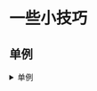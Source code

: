 # 一些小技巧

## 单例 
<details>
<summary>单例</summary>

```cpp

class single{
  public:

};

```

</details>